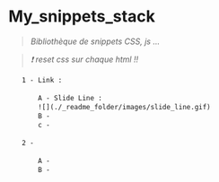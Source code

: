 # My_snippets_stack
>*Bibliothèque de snippets CSS, js ...*

>*❗ reset css sur chaque html !!*

<ul>

    1 - Link :

        A - Slide Line : 
        ![](./_readme_folder/images/slide_line.gif)
        B - 
        c -

    2 -

        A -
        B -

</ul>

